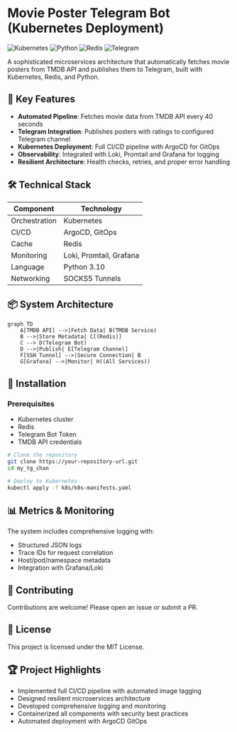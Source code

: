# Movie Poster Telegram Bot (Kubernetes Deployment)

![Kubernetes](https://img.shields.io/badge/kubernetes-%23326ce5.svg?style=for-the-badge&logo=kubernetes&logoColor=white)
![Python](https://img.shields.io/badge/python-3670A0?style=for-the-badge&logo=python&logoColor=ffdd54)
![Redis](https://img.shields.io/badge/redis-%23DD0031.svg?style=for-the-badge&logo=redis&logoColor=white)
![Telegram](https://img.shields.io/badge/Telegram-2CA5E0?style=for-the-badge&logo=telegram&logoColor=white)

A sophisticated microservices architecture that automatically fetches movie posters from TMDB API and publishes them to Telegram, built with Kubernetes, Redis, and Python.

## 🚀 Key Features

- **Automated Pipeline**: Fetches movie data from TMDB API every 40 seconds
- **Telegram Integration**: Publishes posters with ratings to configured Telegram channel
- **Kubernetes Deployment**: Full CI/CD pipeline with ArgoCD for GitOps
- **Observability**: Integrated with Loki, Promtail and Grafana for logging
- **Resilient Architecture**: Health checks, retries, and proper error handling

## 🛠️ Technical Stack

| Component       | Technology |
|-----------------|------------|
| Orchestration   | Kubernetes |
| CI/CD           | ArgoCD, GitOps |
| Cache           | Redis |
| Monitoring      | Loki, Promtail, Grafana |
| Language        | Python 3.10 |
| Networking      | SOCKS5 Tunnels |

## 📦 System Architecture

```mermaid
graph TD
    A[TMDB API] -->|Fetch Data| B(TMDB Service)
    B -->|Store Metadata| C[(Redis)]
    C --> D(Telegram Bot)
    D -->|Publish| E[Telegram Channel]
    F[SSH Tunnel] -->|Secure Connection| B
    G[Grafana] -->|Monitor| H((All Services))
```

## 🔧 Installation

### Prerequisites
- Kubernetes cluster
- Redis
- Telegram Bot Token
- TMDB API credentials

```bash
# Clone the repository
git clone https://your-repository-url.git
cd my_tg_chan

# Deploy to Kubernetes
kubectl apply -f k8s/k8s-manifests.yaml
```

## 📊 Metrics & Monitoring

The system includes comprehensive logging with:
- Structured JSON logs
- Trace IDs for request correlation
- Host/pod/namespace metadata
- Integration with Grafana/Loki

## 🤝 Contributing

Contributions are welcome! Please open an issue or submit a PR.

## 📄 License

This project is licensed under the MIT License.

## 🏆 Project Highlights

- Implemented full CI/CD pipeline with automated image tagging
- Designed resilient microservices architecture
- Developed comprehensive logging and monitoring
- Containerized all components with security best practices
- Automated deployment with ArgoCD GitOps

